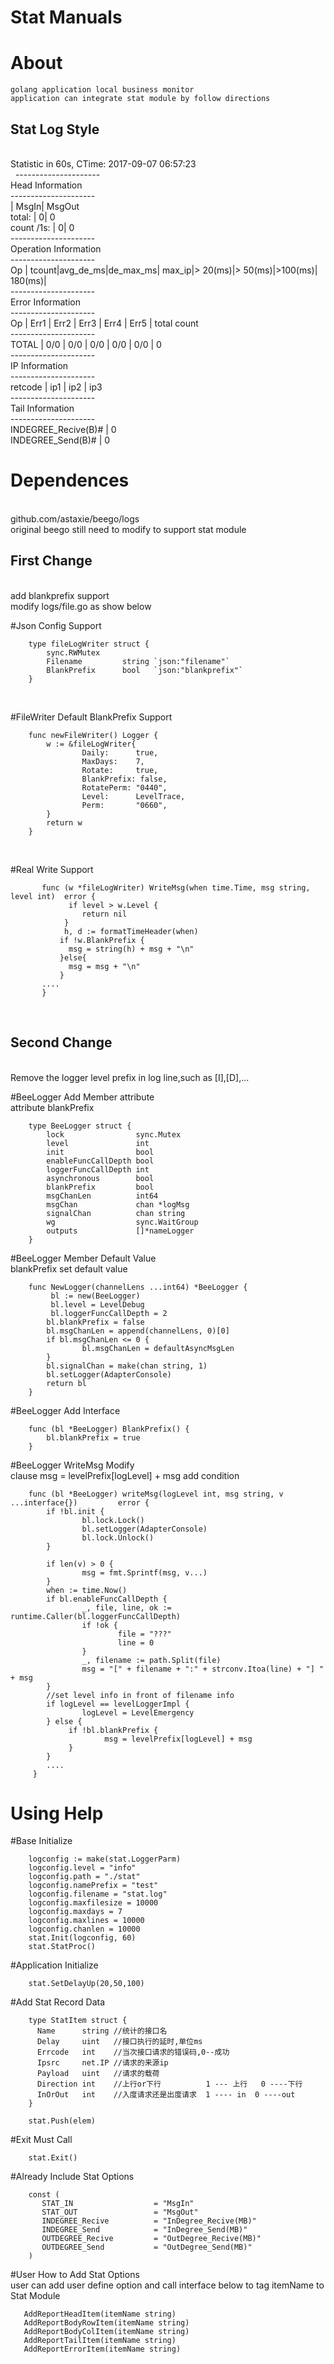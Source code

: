 # Stat Manuals
About
====
	golang application local business monitor
	application can integrate stat module by follow directions
Stat Log Style
-----
  <br>
  Statistic in 60s,  CTime: 2017-09-07 06:57:23
  <br>
  ---------------------
  <br>
  Head Information
  <br>
  ---------------------
  <br>
         	     |    MsgIn|   MsgOut 
   <br>
   total:            |        0|        0
   <br>
   count /1s:        |        0|        0
   <br>
   ---------------------
   <br>
   Operation Information
   <br>
   ---------------------
   <br>
   Op                |  tcount|avg_de_ms|de_max_ms| max_ip|> 20(ms)|>   50(ms)|>100(ms)| 180(ms)|
   <br>
   ---------------------
   <br>
   Error Information
   <br>
   ---------------------
   <br>
   Op                | Err1        | Err2        | Err3        | Err4        |    Err5        | total count
   <br>
   ---------------------
   <br>
   TOTAL             | 0/0         | 0/0         | 0/0         | 0/0         | 0/0         | 0
   <br>
   ---------------------
   <br>
   IP Information
   <br>
   ---------------------
   <br>
   retcode           | ip1               | ip2               | ip3
   <br>
   ---------------------
   <br>
   Tail Information
   <br>
   ---------------------
   <br>
   INDEGREE_Recive(B)#   |        0
   <br>
   INDEGREE_Send(B)#     |        0
   <br>
   
Dependences
======
  <br>
  github.com/astaxie/beego/logs
  <br>
  original beego  still need to modify to support stat module
  <br>
  
First Change
-------
   <br>
   add blankprefix support
   <br>
   modify logs/file.go as show below
   <br>
   
#Json Config Support
<br>
```golang
    type fileLogWriter struct {
        sync.RWMutex
        Filename         string `json:"filename"`
        BlankPrefix      bool   `json:"blankprefix"`
    }
```
<br>

#FileWriter Default BlankPrefix Support
<br>
```golang
    func newFileWriter() Logger {
        w := &fileLogWriter{
                Daily:      true,
                MaxDays:    7,
                Rotate:     true,
                BlankPrefix: false,
                RotatePerm: "0440",
                Level:      LevelTrace,
                Perm:       "0660",
        }
        return w
    }
```
<br>

#Real Write Support
<br>
```golang
       func (w *fileLogWriter) WriteMsg(when time.Time, msg string, level int)  error {
             if level > w.Level {
                return nil
            }
            h, d := formatTimeHeader(when)
           if !w.BlankPrefix {
             msg = string(h) + msg + "\n"
           }else{
             msg = msg + "\n"
           }
	   ....
       }
```
<br>

Second Change
------
<br>
Remove the logger level prefix in log line,such as [I],[D],...

#BeeLogger Add Member attribute
   <br>
   attribute blankPrefix
   <br>
```golang
    type BeeLogger struct {
        lock                sync.Mutex
        level               int
        init                bool
        enableFuncCallDepth bool
        loggerFuncCallDepth int
        asynchronous        bool
        blankPrefix         bool
        msgChanLen          int64
        msgChan             chan *logMsg
        signalChan          chan string
        wg                  sync.WaitGroup
        outputs             []*nameLogger
    }
```
#BeeLogger Member Default Value
   <br>
   blankPrefix set default value
   <br>
```golang
    func NewLogger(channelLens ...int64) *BeeLogger {
         bl := new(BeeLogger)
         bl.level = LevelDebug
         bl.loggerFuncCallDepth = 2
        bl.blankPrefix = false
        bl.msgChanLen = append(channelLens, 0)[0]
        if bl.msgChanLen <= 0 {
                bl.msgChanLen = defaultAsyncMsgLen
        }
        bl.signalChan = make(chan string, 1)
        bl.setLogger(AdapterConsole)
        return bl
    }
```


#BeeLogger Add Interface
  <br>
```golang
    func (bl *BeeLogger) BlankPrefix() {
        bl.blankPrefix = true
    }
```
#BeeLogger WriteMsg Modify
   <br>
   clause msg = levelPrefix[logLevel] + msg add condition
```golang
    func (bl *BeeLogger) writeMsg(logLevel int, msg string, v ...interface{})         error {
        if !bl.init {
                bl.lock.Lock()
                bl.setLogger(AdapterConsole)
                bl.lock.Unlock()
        }

        if len(v) > 0 {
                msg = fmt.Sprintf(msg, v...)
        }
        when := time.Now()
        if bl.enableFuncCallDepth {
                _, file, line, ok := runtime.Caller(bl.loggerFuncCallDepth)
                if !ok {
                        file = "???"
                        line = 0
                }
                _, filename := path.Split(file)
                msg = "[" + filename + ":" + strconv.Itoa(line) + "] " + msg
        }
        //set level info in front of filename info
        if logLevel == levelLoggerImpl {
                logLevel = LevelEmergency
        } else {
             if !bl.blankPrefix {
                     msg = levelPrefix[logLevel] + msg
             }
        }
        ....
     }
```



Using Help
=====
#Base Initialize
<br>
```golang
	logconfig := make(stat.LoggerParm)
	logconfig.level = "info"
	logconfig.path = "./stat"
	logconfig.namePrefix = "test"
	logconfig.filename = "stat.log"
	logconfig.maxfilesize = 10000
	logconfig.maxdays = 7
	logconfig.maxlines = 10000
	logconfig.chanlen = 10000
	stat.Init(logconfig, 60)
	stat.StatProc()
```
#Application Initialize
```golang
    stat.SetDelayUp(20,50,100)
```

#Add Stat Record Data
```golang
    type StatItem struct {
	  Name      string //统计的接口名
	  Delay     uint   //接口执行的延时,单位ms
	  Errcode   int    //当次接口请求的错误码,0--成功
	  Ipsrc     net.IP //请求的来源ip
	  Payload   uint   //请求的载荷
	  Direction int    //上行or下行          1 --- 上行   0 ----下行
	  InOrOut   int    //入度请求还是出度请求  1 ---- in  0 ----out
    }

    stat.Push(elem)
```
#Exit Must Call
```golang
    stat.Exit()
```    
#Already Include Stat Options
```golang
    const (
       STAT_IN			        = "MsgIn"
       STAT_OUT				    = "MsgOut"
       INDEGREE_Recive 		    = "InDegree_Recive(MB)"
       INDEGREE_Send			= "InDegree_Send(MB)"
       OUTDEGREE_Recive 		= "OutDegree_Recive(MB)"
       OUTDEGREE_Send			= "OutDegree_Send(MB)"
    )
```
#User How to Add Stat Options
   <br>
   user can add user define option and call interface below to tag itemName to Stat Module
 ```golang
	AddReportHeadItem(itemName string)
	AddReportBodyRowItem(itemName string)
	AddReportBodyColItem(itemName string)
	AddReportTailItem(itemName string)
	AddReportErrorItem(itemName string)
```

